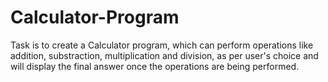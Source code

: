 # Calculator-Program
Task is to create a Calculator program, which can perform operations like addition, substraction, multiplication and division, as per user's choice and will display the final answer once the operations are being performed.
